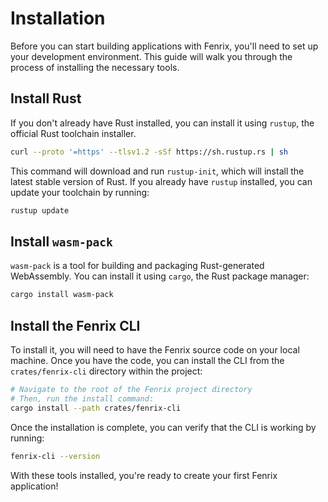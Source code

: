 # Installation

Before you can start building applications with Fenrix, you'll need to set up your development environment. This guide will walk you through the process of installing the necessary tools.

## Install Rust

If you don't already have Rust installed, you can install it using `rustup`, the official Rust toolchain installer.

```bash
curl --proto '=https' --tlsv1.2 -sSf https://sh.rustup.rs | sh
```

This command will download and run `rustup-init`, which will install the latest stable version of Rust. If you already have `rustup` installed, you can update your toolchain by running:

```bash
rustup update
```

## Install `wasm-pack`

`wasm-pack` is a tool for building and packaging Rust-generated WebAssembly. You can install it using `cargo`, the Rust package manager:

```bash
cargo install wasm-pack
```

## Install the Fenrix CLI

To install it, you will need to have the Fenrix source code on your local machine. Once you have the code, you can install the CLI from the `crates/fenrix-cli` directory within the project:

```bash
# Navigate to the root of the Fenrix project directory
# Then, run the install command:
cargo install --path crates/fenrix-cli
```

Once the installation is complete, you can verify that the CLI is working by running:

```bash
fenrix-cli --version
```

With these tools installed, you're ready to create your first Fenrix application!